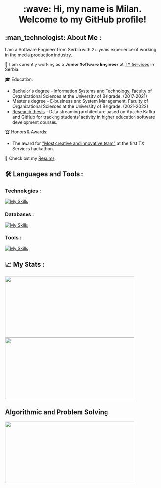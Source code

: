 <div id="header" align="center">
  <h1>
    :wave: Hi, my name is Milan. Welcome to my GitHub profile!
  </h1>
</div>

<h2 align="left"> :man_technologist: About Me :</h2>

I am a Software Engineer from Serbia with 2+ years experience of working in the media production industry.

:briefcase: I am currently working as a **Junior Software Engineer** at [TX Services](https://jobs.txservices.rs/) in Serbia. 

:mortar_board: Education:
  - Bachelor's degree - Information Systems and Technology, Faculty of Organizational Sciences at the University of Belgrade. (2017-2021)
  - Master's degree - E-business and System Management, Faculty of Organizational Sciences at the University of Belgrade. (2021-2022)
  - [Research thesis](https://ebt.rs/journals/index.php/conf-proc/article/view/106) - Data streaming architecture based on Apache Kafka and GitHub for tracking students' activity in higher education software development courses.

:trophy: Honors & Awards:
  - The award for ["Most creative and innovative team"](files/hackathon.jpeg) at the first TX Services hackathon.

:pencil: Check out my [Resume](files/milanmiloradovic.pdf).
  
## :hammer_and_wrench: Languages and Tools :

### Technologies :

[![My Skills](https://skillicons.dev/icons?i=java,spring,hibernate,javascript,typescript,nodejs,react,aws,kafka)](https://skillicons.dev)

### Databases :

[![My Skills](https://skillicons.dev/icons?i=postgres,mysql,redis,mongodb)](https://skillicons.dev)
      
### Tools :

[![My Skills](https://skillicons.dev/icons?i=maven,gradle,git,docker,kubernetes)](https://skillicons.dev)

## :chart_with_upwards_trend: My Stats :

<p float="left">
<img height="200em" width="420em" src="https://github-readme-stats.vercel.app/api?username=milanmiloradovic&theme=onedark&show_icons=true&hide_border=true&&count_private=true&include_all_commits=true" /> 
<img height="200em" width="420em" src="https://github-readme-stats.vercel.app/api/top-langs/?username=milanmiloradovic&theme=onedark&show_icons=true&hide_border=true&layout=compact&langs_count=8"/>
</p>

## Algorithmic and Problem Solving

<p float="left">
<img height="200em" width="420em" src="https://leetcode.card.workers.dev/milanmiloradovic?theme=dark&font=baloo&extension=null" /> 
</p>
